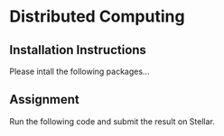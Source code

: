 # Distributed Computing

## Installation Instructions

Please intall the following packages...

## Assignment

Run the following code and submit the result on Stellar.